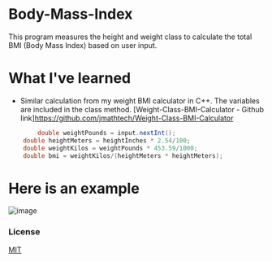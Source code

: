 # Body-Mass-Index
This program measures the height and weight class to calculate the total BMI (Body Mass Index) based on user input.

# What I've learned
- Similar calculation from my weight BMI calculator in C++. The variables are included in the class method. [Weight-Class-BMI-Calculator - Github link]https://github.com/jmathtech/Weight-Class-BMI-Calculator

```java
    	double weightPounds = input.nextInt();
	double heightMeters = heightInches * 2.54/100;
	double weightKilos = weightPounds * 453.59/1000;
	double bmi = weightKilos/(heightMeters * heightMeters);
```

# Here is an example
![image](https://user-images.githubusercontent.com/36749450/94008989-d252e080-fd71-11ea-87df-98117ab2835e.png)

### License
[MIT](https://choosealicense.com/licenses/mit/)
